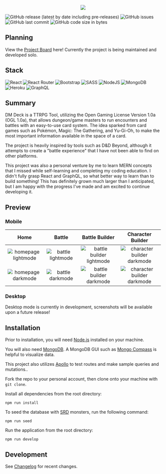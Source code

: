 <p align="center">
  <img src="https://user-images.githubusercontent.com/70721378/175779268-1660eb59-bc3c-4127-97e3-bb28673442c4.png">  
</p>

![GitHub release (latest by date including pre-releases)](https://img.shields.io/github/v/release/awidener3/dm-deck?include_prereleases)
![GitHub issues](https://img.shields.io/github/issues/awidener3/dm-deck)
![GitHub last commit](https://img.shields.io/github/last-commit/awidener3/dm-deck)
![GitHub code size in bytes](https://img.shields.io/github/languages/code-size/awidener3/dm-deck)


## Planning 

View the [Project Board](https://github.com/awidener3/dm-deck/projects/2) here! Currently the project is being maintained and developed solo.

## Stack

![React](https://img.shields.io/badge/react-%2320232a.svg?style=for-the-badge&logo=react&logoColor=%2361DAFB)
![React Router](https://img.shields.io/badge/React_Router-CA4245?style=for-the-badge&logo=react-router&logoColor=white)
![Bootstrap](https://img.shields.io/badge/bootstrap-%23563D7C.svg?style=for-the-badge&logo=bootstrap&logoColor=white)
![SASS](https://img.shields.io/badge/SASS-hotpink.svg?style=for-the-badge&logo=SASS&logoColor=white)
![NodeJS](https://img.shields.io/badge/node.js-6DA55F?style=for-the-badge&logo=node.js&logoColor=white)
![MongoDB](https://img.shields.io/badge/MongoDB-%234ea94b.svg?style=for-the-badge&logo=mongodb&logoColor=white)
![Heroku](https://img.shields.io/badge/heroku-%23430098.svg?style=for-the-badge&logo=heroku&logoColor=white)
![GraphQL](https://img.shields.io/badge/-GraphQL-E10098?style=for-the-badge&logo=graphql&logoColor=white)

## Summary

DM Deck is a TTRPG Tool, utilizing the Open Gaming License Version 1.0a (OGL 1.0a), that allows dungeon/game masters to run encounters and battles with an easy-to-use card system. The idea sparked from card games such as Pokémon, Magic: The Gathering, and Yu-Gi-Oh, to make the most important information available in the space of a card.

The project is heavily inspired by tools such as D&D Beyond, although it attempts to create a "battle experience" that I have not been able to find on other platforms.

This project was also a personal venture by me to learn MERN concepts that I missed while self-learning and completing my coding education. I didn't fully grasp React and GraphQL, so what better way to learn than to build something! This has definitely grown much larger than I anticipated, but I am happy with the progress I've made and am excited to continue developing it.

## Preview

### Mobile

|                                                             Home                                                             |                                                           Battle                                                           |                                                           Battle Builder                                                           |                                                          Character Builder                                                           |
| :--------------------------------------------------------------------------------------------------------------------------: | :------------------------------------------------------------------------------------------------------------------------: | :--------------------------------------------------------------------------------------------------------------------------------: | :----------------------------------------------------------------------------------------------------------------------------------: |
| ![homepage lightmode](https://user-images.githubusercontent.com/70721378/177043301-762480ab-4d86-4222-b948-888830baff38.png) | ![battle lightmode](https://user-images.githubusercontent.com/70721378/177043386-6d4c9a89-92d9-4ea0-9922-a3621db85487.png) | ![battle builder lightmode](https://user-images.githubusercontent.com/70721378/177043401-59c2e6cf-ed4a-4503-83d6-8f980dfcac13.png) | ![character builder darkmode](https://user-images.githubusercontent.com/70721378/177043442-ddcbaee7-9f36-4a85-b0d5-6deaa1303073.png) |
| ![homepage darkmode](https://user-images.githubusercontent.com/70721378/177043333-013d6caa-8983-48d1-830a-2ace221f19c8.png)  | ![battle darkmode](https://user-images.githubusercontent.com/70721378/177043359-b0d0297d-88dd-49a1-838e-054486269ee9.png)  | ![battle builder darkmode](https://user-images.githubusercontent.com/70721378/177043415-ec82e611-8334-43ec-8ffa-1b6e2dd4c30d.png)  | ![character builder darkmode](https://user-images.githubusercontent.com/70721378/177043435-af51d3f9-a8e0-463f-b27e-4622b73ee34b.png) |

### Desktop

Desktop mode is currently in development, screenshots will be available upon a future release!

## Installation

Prior to installation, you will need [Node.js](https://nodejs.org/en/) installed on your machine. 

You will also need [MongoDB](https://www.mongodb.com/). A MongoDB GUI such as [Mongo Compass](https://www.mongodb.com/products/compass) is helpful to visualize data. 

This project also utilizes [Apollo](https://www.apollographql.com/) to test routes and make sample queries and mutations..

Fork the repo to your personal account, then clone onto your machine with `git clone`.

Install all dependencies from the root directory: 
```
npm run install
```

To seed the database with [SRD](https://dnd.wizards.com/resources/systems-reference-document) monsters, run the following command:
```
npm run seed
```

Run the application from the root directory:
```
npm run develop
```

## Development
See [Changelog](CHANGELOG.md) for recent changes.